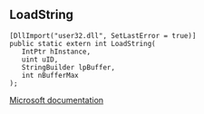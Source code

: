 ## LoadString

```
[DllImport("user32.dll", SetLastError = true)]
public static extern int LoadString(
   IntPtr hInstance,
   uint uID,
   StringBuilder lpBuffer,
   int nBufferMax
);
```

[Microsoft documentation](https://docs.microsoft.com/en-us/windows/win32/api/winuser/nf-winuser-loadstringw)
